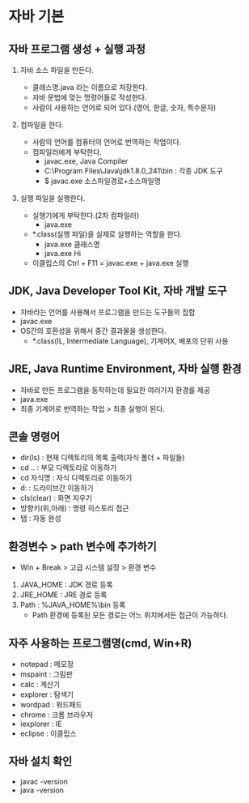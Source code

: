 # 자바 기본

## 자바 프로그램 생성 + 실행 과정
1. 자바 소스 파일을 만든다.
    - 클래스명.java 라는 이름으로 저장한다.
    - 자바 문법에 맞는 명령어들로 작성한다.
    - 사람이 사용하는 언어로 되어 있다.(영어, 한글, 숫자, 특수문자)
    
2. 컴파일을 한다.
    - 사람의 언어를 컴퓨터의 언어로 번역하는 작업이다.
    - 컴파일러에게 부탁한다.
        - javac.exe, Java Compiler
        - C:\Program Files\Java\jdk1.8.0_241\bin : 각종 JDK 도구
        - $ javac.exe 소스파일경로+소스파일명
        
3. 실행 파일을 실행한다.
    - 실행기에게 부탁한다.(2차 컴파일러)
        - java.exe
    - *.class(실행 파일)을 실제로 실행하는 역할을 한다.
        - java.exe 클래스명
        - java.exe Hi
    - 이클립스의 Ctrl + F11 = javac.exe + java.exe 실행
    
## JDK, Java Developer Tool Kit, 자바 개발 도구
- 자바라는 언어를 사용해서 프로그램을 만드는 도구들의 집합
- javac.exe
- OS간의 호환성을 위해서 중간 결과물을 생성한다.
    - *.class(IL, Intermediate Language), 기계어X, 배포의 단위 사용

## JRE, Java Runtime Environment, 자바 실행 환경
- 자바로 만든 프로그램을 동작하는데 필요한 여러가지 환경를 제공
- java.exe
- 최종 기계어로 번역하는 작업 > 최종 실행이 된다.


## 콘솔 명령어
- dir(ls) : 현재 디렉토리의 목록 출력(자식 폴더 + 파일들)
- cd .. : 부모 디렉토리로 이동하기
- cd 자식명 : 자식 디렉토리로 이동하기
- d: : 드라이브간 이동하기
- cls(clear) : 화면 지우기
- 방향키(위,아래) : 명령 히스토리 접근
- 탭 : 자동 완성

## 환경변수 > path 변수에 추가하기
- Win + Break > 고급 시스템 설정 > 환경 변수
1. JAVA_HOME : JDK 경로 등록
2. JRE_HOME : JRE 경로 등록
3. Path : %JAVA_HOME%\bin 등록
    - Path 환경에 등록된 모든 경로는 어느 위치에서든 접근이 가능하다.

## 자주 사용하는 프로그램명(cmd, Win+R)
- notepad : 메모장
- mspaint : 그림판
- calc : 계산기
- explorer : 탐색기
- wordpad : 워드패드
- chrome : 크롬 브라우저
- iexplorer : IE
- eclipse : 이클립스 

## 자바 설치 확인
- javac -version
- java -version
